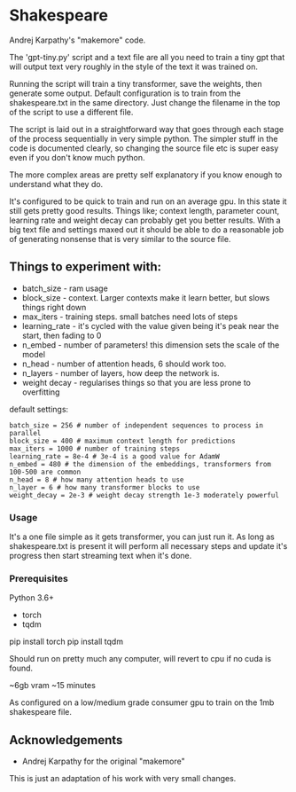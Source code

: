 
# Shakespeare

Andrej Karpathy's "makemore" code. 

The 'gpt-tiny.py' script and a text file are all you need to train a tiny gpt that will output text very roughly in the style of the text it was trained on.

Running the script will train a tiny transformer, save the weights, then generate some output. Default configuration is to train from the shakespeare.txt in the same directory. Just change the filename in the top of the script to use a different file.

The script is laid out in a straightforward way that goes through each stage of the process sequentially in very simple python. The simpler stuff in the code is documented clearly, so changing the source file etc is super easy even if you don't know much python.

The more complex areas are pretty self explanatory if you know enough to understand what they do.

It's configured to be quick to train and run on an average gpu. In this state it still gets pretty good results. Things like; context length, parameter count, learning rate and weight decay can probably get you better results. With a big text file and settings maxed out it should be able to do a reasonable job of generating nonsense that is very similar to the source file.

## Things to experiment with:
- batch_size - ram usage
- block_size - context. Larger contexts make it learn better, but slows things right down
- max_iters - training steps. small batches need lots of steps
- learning_rate - it's cycled with the value given being it's peak near the start, then fading to 0
- n_embed - number of parameters! this dimension sets the scale of the model
- n_head - number of attention heads, 6 should work too.
- n_layers - number of layers, how deep the network is.
- weight decay - regularises things so that you are less prone to overfitting

default settings:
```
batch_size = 256 # number of independent sequences to process in parallel
block_size = 400 # maximum context length for predictions
max_iters = 1000 # number of training steps
learning_rate = 8e-4 # 3e-4 is a good value for AdamW
n_embed = 480 # the dimension of the embeddings, transformers from 100-500 are common
n_head = 8 # how many attention heads to use
n_layer = 6 # how many transformer blocks to use
weight_decay = 2e-3 # weight decay strength 1e-3 moderately powerful
```

### Usage
It's a one file simple as it gets transformer, you can just run it. As long as shakespeare.txt is present it will perform all necessary steps and update it's progress then start streaming text when it's done.

### Prerequisites
Python 3.6+

- torch
- tqdm

pip install torch
pip install tqdm

Should run on pretty much any computer, will revert to cpu if no cuda is found.

~6gb vram
~15 minutes

As configured on a low/medium grade consumer gpu to train on the 1mb shakespeare file.

## Acknowledgements
- Andrej Karpathy for the original "makemore"

This is just an adaptation of his work with very small changes.